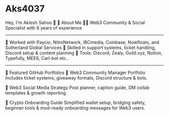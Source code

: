 # Aks4037
Hey, I'm Aklesh Sahoo 👋
💼 About Me
🧑‍💻 Web3 Community & Social Specialist with 8 years of experience
****************************************************************************************************************
🚀 Worked with Paycio, NitroNetwork, IBCmedia, Coinbase, Nowfloats, and Sutherland Global Services
🎯 Skilled in support systems, ticket handling, Discord setup & content planning
🔧 Tools: Discord, Zealy, Guild.xyz, Notion, Typefully, MEE6, Carl-bot etc..
****************************************************************************************************************
📂 Featured GitHub Portfolios
🔹 Web3 Community Manager Portfolio
Includes ticket systems, giveaway formats, Discord structure & bots.

🔹 Web3 Social Media Strategy
Post planner, caption guide, DM collab templates & growth reporting.

🧠 Crypto Onboarding Guide
Simplified wallet setup, bridging safety, beginner tools & mod-ready onboarding messages for Web3 users.
